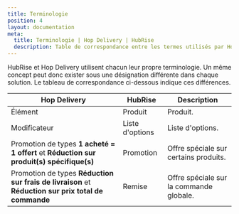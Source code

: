 ```yaml
---
title: Terminologie
position: 4
layout: documentation
meta:
  title: Terminologie | Hop Delivery | HubRise
  description: Table de correspondance entre les termes utilisés par Hop Delivery et ceux utilisés par HubRise.
---
```


HubRise et Hop Delivery utilisent chacun leur propre terminologie. Un même concept peut donc exister sous une désignation différente dans chaque solution. Le tableau de correspondance ci-dessous indique ces différences.

| Hop Delivery                                                                                        | HubRise         | Description                             |
| --------------------------------------------------------------------------------------------------- | --------------- | --------------------------------------- |
| Élément                                                                                             | Produit         | Produit.                                |
| Modificateur                                                                                        | Liste d'options | Liste d'options.                        |
| Promotion de types **1 acheté = 1 offert** et **Réduction sur produit(s) spécifique(s)**            | Promotion       | Offre spéciale sur certains produits.   |
| Promotion de types **Réduction sur frais de livraison** et **Réduction sur prix total de commande** | Remise          | Offre spéciale sur la commande globale. |
